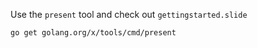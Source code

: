 Use the `present` tool and check out `gettingstarted.slide`

    go get golang.org/x/tools/cmd/present
